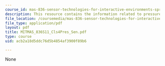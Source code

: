 ```yaml
---
course_id: mas-836-sensor-technologies-for-interactive-environments-spring-2011
description: This resource contains the information related to pressure sensors.
file_location: /coursemedia/mas-836-sensor-technologies-for-interactive-environments-spring-2011/acb2a18d5ddc76d5b4854af3900f89b6_MITMAS_836S11_Cls4Pres_Sen.pdf
file_type: application/pdf
layout: pdf
title: MITMAS_836S11_Cls4Pres_Sen.pdf
type: course
uid: acb2a18d5ddc76d5b4854af3900f89b6

---
```

None